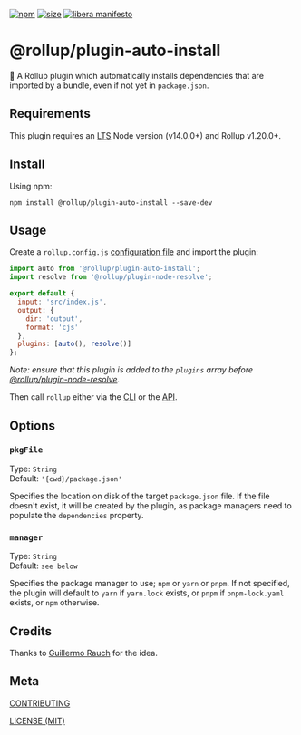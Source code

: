 [npm]: https://img.shields.io/npm/v/@rollup/plugin-auto-install
[npm-url]: https://www.npmjs.com/package/@rollup/plugin-auto-install
[size]: https://packagephobia.now.sh/badge?p=@rollup/plugin-auto-install
[size-url]: https://packagephobia.now.sh/result?p=@rollup/plugin-auto-install

[![npm][npm]][npm-url]
[![size][size]][size-url]
[![libera manifesto](https://img.shields.io/badge/libera-manifesto-lightgrey.svg)](https://liberamanifesto.com)

# @rollup/plugin-auto-install

🍣 A Rollup plugin which automatically installs dependencies that are imported by a bundle, even if not yet in `package.json`.

## Requirements

This plugin requires an [LTS](https://github.com/nodejs/Release) Node version (v14.0.0+) and Rollup v1.20.0+.

## Install

Using npm:

```console
npm install @rollup/plugin-auto-install --save-dev
```

## Usage

Create a `rollup.config.js` [configuration file](https://www.rollupjs.org/guide/en/#configuration-files) and import the plugin:

```js
import auto from '@rollup/plugin-auto-install';
import resolve from '@rollup/plugin-node-resolve';

export default {
  input: 'src/index.js',
  output: {
    dir: 'output',
    format: 'cjs'
  },
  plugins: [auto(), resolve()]
};
```

_Note: ensure that this plugin is added to the `plugins` array *before* [@rollup/plugin-node-resolve](https://github.com/rollup/plugins/tree/master/packages/node-resolve)._

Then call `rollup` either via the [CLI](https://www.rollupjs.org/guide/en/#command-line-reference) or the [API](https://www.rollupjs.org/guide/en/#javascript-api).

## Options

### `pkgFile`

Type: `String`<br>
Default: `'{cwd}/package.json'`

Specifies the location on disk of the target `package.json` file. If the file doesn't exist, it will be created by the plugin, as package managers need to populate the `dependencies` property.

### `manager`

Type: `String`<br>
Default: `see below`

Specifies the package manager to use; `npm` or `yarn` or `pnpm`. If not specified, the plugin will default to `yarn` if `yarn.lock` exists, or `pnpm` if `pnpm-lock.yaml` exists, or `npm` otherwise.

## Credits

Thanks to [Guillermo Rauch](https://twitter.com/rauchg) for the idea.

## Meta

[CONTRIBUTING](/.github/CONTRIBUTING.md)

[LICENSE (MIT)](/LICENSE)
